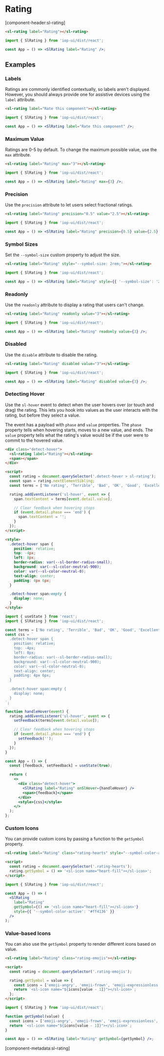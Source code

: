 # Rating

[component-header:sl-rating]

```html preview
<sl-rating label="Rating"></sl-rating>
```

```jsx react
import { SlRating } from 'iop-ui/dist/react';

const App = () => <SlRating label="Rating" />;
```

## Examples

### Labels

Ratings are commonly identified contextually, so labels aren't displayed. However, you should always provide one for assistive devices using the `label` attribute.

```html preview
<sl-rating label="Rate this component"></sl-rating>
```

```jsx react
import { SlRating } from 'iop-ui/dist/react';

const App = () => <SlRating label="Rate this component" />;
```

### Maximum Value

Ratings are 0-5 by default. To change the maximum possible value, use the `max` attribute.

```html preview
<sl-rating label="Rating" max="3"></sl-rating>
```

```jsx react
import { SlRating } from 'iop-ui/dist/react';

const App = () => <SlRating label="Rating" max={3} />;
```

### Precision

Use the `precision` attribute to let users select fractional ratings.

```html preview
<sl-rating label="Rating" precision="0.5" value="2.5"></sl-rating>
```

```jsx react
import { SlRating } from 'iop-ui/dist/react';

const App = () => <SlRating label="Rating" precision={0.5} value={2.5} />;
```

### Symbol Sizes

Set the `--symbol-size` custom property to adjust the size.

```html preview
<sl-rating label="Rating" style="--symbol-size: 2rem;"></sl-rating>
```

```jsx react
import { SlRating } from 'iop-ui/dist/react';

const App = () => <SlRating label="Rating" style={{ '--symbol-size': '2rem' }} />;
```

### Readonly

Use the `readonly` attribute to display a rating that users can't change.

```html preview
<sl-rating label="Rating" readonly value="3"></sl-rating>
```

```jsx react
import { SlRating } from 'iop-ui/dist/react';

const App = () => <SlRating label="Rating" readonly value={3} />;
```

### Disabled

Use the `disable` attribute to disable the rating.

```html preview
<sl-rating label="Rating" disabled value="3"></sl-rating>
```

```jsx react
import { SlRating } from 'iop-ui/dist/react';

const App = () => <SlRating label="Rating" disabled value={3} />;
```

### Detecting Hover

Use the `sl-hover` event to detect when the user hovers over (or touch and drag) the rating. This lets you hook into values as the user interacts with the rating, but before they select a value.

The event has a payload with `phase` and `value` properties. The `phase` property tells when hovering starts, moves to a new value, and ends. The `value` property tells what the rating's value would be if the user were to commit to the hovered value.

```html preview
<div class="detect-hover">
  <sl-rating label="Rating"></sl-rating>
  <span></span>
</div>

<script>
  const rating = document.querySelector('.detect-hover > sl-rating');
  const span = rating.nextElementSibling;
  const terms = ['No rating', 'Terrible', 'Bad', 'OK', 'Good', 'Excellent'];

  rating.addEventListener('sl-hover', event => {
    span.textContent = terms[event.detail.value];

    // Clear feedback when hovering stops
    if (event.detail.phase === 'end') {
      span.textContent = '';
    }
  });
</script>

<style>
  .detect-hover span {
    position: relative;
    top: -4px;
    left: 8px;
    border-radius: var(--sl-border-radius-small);
    background: var(--sl-color-neutral-900);
    color: var(--sl-color-neutral-0);
    text-align: center;
    padding: 4px 6px;
  }

  .detect-hover span:empty {
    display: none;
  }
</style>
```

```jsx react
import { useState } from 'react';
import { SlRating } from 'iop-ui/dist/react';

const terms = ['No rating', 'Terrible', 'Bad', 'OK', 'Good', 'Excellent'];
const css = `
  .detect-hover span {
    position: relative;
    top: -4px;
    left: 8px;
    border-radius: var(--sl-border-radius-small);
    background: var(--sl-color-neutral-900);
    color: var(--sl-color-neutral-0);
    text-align: center;
    padding: 4px 6px;
  }

  .detect-hover span:empty {
    display: none;
  }
`;

function handleHover(event) {
  rating.addEventListener('sl-hover', event => {
    setFeedback(terms[event.detail.value]);

    // Clear feedback when hovering stops
    if (event.detail.phase === 'end') {
      setFeedback('');
    }
  });
}

const App = () => {
  const [feedback, setFeedback] = useState(true);

  return (
    <>
      <div class="detect-hover">
        <SlRating label="Rating" onSlHover={handleHover} />
        <span>{feedback}</span>
      </div>
      <style>{css}</style>
    </>
  );
};
```

### Custom Icons

You can provide custom icons by passing a function to the `getSymbol` property.

```html preview
<sl-rating label="Rating" class="rating-hearts" style="--symbol-color-active: #ff4136;"></sl-rating>

<script>
  const rating = document.querySelector('.rating-hearts');
  rating.getSymbol = () => '<sl-icon name="heart-fill"></sl-icon>';
</script>
```

```jsx react
import { SlRating } from 'iop-ui/dist/react';

const App = () => (
  <SlRating
    label="Rating"
    getSymbol={() => '<sl-icon name="heart-fill"></sl-icon>'}
    style={{ '--symbol-color-active': '#ff4136' }}
  />
);
```

### Value-based Icons

You can also use the `getSymbol` property to render different icons based on value.

```html preview
<sl-rating label="Rating" class="rating-emojis"></sl-rating>

<script>
  const rating = document.querySelector('.rating-emojis');

  rating.getSymbol = value => {
    const icons = ['emoji-angry', 'emoji-frown', 'emoji-expressionless', 'emoji-smile', 'emoji-laughing'];
    return `<sl-icon name="${icons[value - 1]}"></sl-icon>`;
  };
</script>
```

```jsx react
import { SlRating } from 'iop-ui/dist/react';

function getSymbol(value) {
  const icons = ['emoji-angry', 'emoji-frown', 'emoji-expressionless', 'emoji-smile', 'emoji-laughing'];
  return `<sl-icon name="${icons[value - 1]}"></sl-icon>`;
}

const App = () => <SlRating label="Rating" getSymbol={getSymbol} />;
```

[component-metadata:sl-rating]

